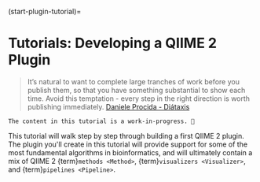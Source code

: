 (start-plugin-tutorial)=
# Tutorials: Developing a QIIME 2 Plugin

> It’s natural to want to complete large tranches of work before you publish them, so that you have something substantial to show each time. Avoid this temptation - every step in the right direction is worth publishing immediately. [Daniele Procida - Diátaxis](https://diataxis.fr/foundations/)

```{note}
The content in this tutorial is a work-in-progress. 🚜
```

This tutorial will walk step by step through building a first QIIME 2 plugin.
The plugin you'll create in this tutorial will provide support for some of the most fundamental algorithms in bioinformatics, and will ultimately contain a mix of QIIME 2 {term}`methods <Method>`, {term}`visualizers <Visualizer>`, and {term}`pipelines <Pipeline>`.